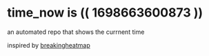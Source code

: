 # time_now is (( 1698663600873 ))

an automated repo that shows the currnent time

inspired by [breakingheatmap](https://github.com/breakingheatmap/breakingheatmap)